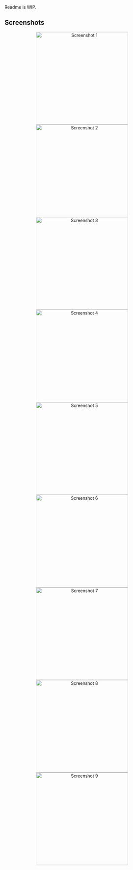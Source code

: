 Readme is WIP.

## Screenshots
<p align="center">
  <img src="https://github.com/user-attachments/assets/a468be2b-d3a8-46d7-b715-9f6c9bca4f95" alt="Screenshot 1" width="300" />
  <img src="https://github.com/user-attachments/assets/bbe3b3c6-c155-4bd0-83c4-48f30c5c4894" alt="Screenshot 2" width="300" />
  <img src="https://github.com/user-attachments/assets/74e1a8c8-89bf-44f4-9f05-0b56b5c08fc4" alt="Screenshot 3" width="300" />
  <img src="https://github.com/user-attachments/assets/8917067b-c704-4514-823d-f8e63fddecd7" alt="Screenshot 4" width="300" />
  <img src="https://github.com/user-attachments/assets/a3e48cd1-dc36-4758-a361-3aa343dea33e" alt="Screenshot 5" width="300" />
  <img src="https://github.com/user-attachments/assets/b6e1c1fe-50c4-47b0-84de-fda32319bbcd" alt="Screenshot 6" width="300" />
  <img src="https://github.com/user-attachments/assets/c50305d9-1785-49f8-91b3-4079e86c9b27" alt="Screenshot 7" width="300" />
  <img src="https://github.com/user-attachments/assets/528d60b2-a448-441b-b037-703624384f58" alt="Screenshot 8" width="300" />
  <img src="https://github.com/user-attachments/assets/4a1b5e5c-ccfa-4cad-9291-579b9130c58a" alt="Screenshot 9" width="300" />
</p>
